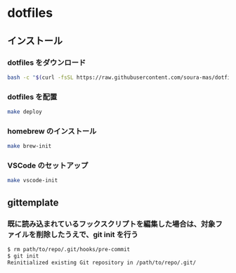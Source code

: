 # dotfiles
## インストール
### dotfiles をダウンロード
```sh
bash -c "$(curl -fsSL https://raw.githubusercontent.com/soura-mas/dotfiles/master/install.sh)"
```

### dotfiles を配置
```sh
make deploy
```

### homebrew のインストール
```sh
make brew-init
``` 

### VSCode のセットアップ
```sh
make vscode-init
```


## gittemplate 
### 既に読み込まれているフックスクリプトを編集した場合は、対象ファイルを削除したうえで、git init を行う 
```sh
$ rm path/to/repo/.git/hooks/pre-commit
$ git init
Reinitialized existing Git repository in /path/to/repo/.git/
```

